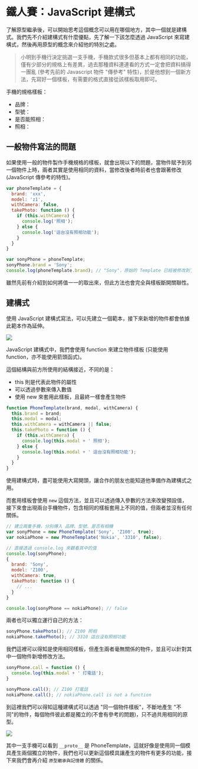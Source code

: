 

# 鐵人賽：JavaScript 建構式

了解原型繼承後，可以開始思考這個概念可以用在哪個地方，其中一個就是建構式。我們先不介紹建構式有什麼優點，先了解一下該怎麼透過 JavaScript 來寫建構式，然後再用原型的概念來介紹他的特別之處。

> 小明到手機行決定挑選一支手機，手機款式很多但基本上都有相同的功能，僅有少部分的規格上有差異，過去那種資料連連看的方式一定會把資料搞得一團亂 (參考先前的 Javascript 物件 "傳參考" 特性)，於是他想到一個新方法，先寫好一個樣板，有需要的格式直接從該樣板取用即可。

手機的規格樣板：
- 品牌：
- 型號：
- 是否能照相：
- 照相：

## 一般物件寫法的問題

如果使用一般的物件製作手機規格的樣板，就會出現以下的問題，當物件賦予到另一個物件上時，兩者其實是使用相同的資料，當修改後者時前者也會跟著修改 (JavaScript 傳參考的特性)。

```js
var phoneTemplate = {
  brand: 'xxx',
  model: 'z1',
  withCamera: false,
  takePhoto: function () {
    if (this.withCamera) {
      console.log('照相');
    } else {
      console.log('這台沒有照相功能');
    }
  }
}

var sonyPhone = phoneTemplate;
sonyPhone.brand = 'Sony';
console.log(phoneTemplate.brand); // "Sony"，原始的 Template 已經被修改到了
```

雖然先前有介紹到如何將值一一的取出來，但此方法也會完全與樣板斷開關聯性。

## 建構式

使用 JavaScript 建構式寫法，可以先建立一個範本，接下來新增的物件都會依據此範本作為延伸。

![](https://firebasestorage.googleapis.com/v0/b/casper-de5d5.appspot.com/o/images%2Fblog%2F201712%2F18_ironman_c15_1.jpg?alt=media&token=5837a3bd-a2a2-4a75-a265-3112a3f1a2e4)

JavaScript 建構式中，我們會使用 function 來建立物件樣板 (只能使用 function，亦不能使用箭頭函式)。

這個結構與前方所使用的結構接近，不同的是：
- this 則是代表此物件的屬性
- 可以透過參數來傳入數值
- 使用 new 來套用此樣板，且最終一樣會產生物件

```js
function PhoneTemplate(brand, modal, withCamera) {
  this.brand = brand;
  this.modal = modal;
  this.withCamera = withCamera || false;
  this.takePhoto = function () {
    if (this.withCamera) {
      console.log(this.modal + ' 照相');
    } else {
      console.log(this.modal + ' 這台沒有照相功能');
    }
  }
}
```

使用建構式時，盡可能使用大寫開頭，讓合作的朋友也能知道他準備作為建構式之用。

而套用樣板會使用 `new` 這個方法，並且可以透過傳入參數的方法來改變預設值，接下來會出現兩台手機物件，包含相同的樣板套用上不同的值，但兩者並沒有任何關係。

```js
// 建立兩隻手機，分別傳入 品牌、型號、是否有相機
var sonyPhone = new PhoneTemplate('Sony', 'Z100', true);
var nokiaPhone = new PhoneTemplate('Nokia', '3310', false);

// 直接透過 console.log 來觀看其中的值
console.log(sonyPhone);
{
  brand: 'Sony',
  model: 'Z100',
  withCamera: true,
  takePhoto: function () {
    // ...
  }
}

console.log(sonyPhone == nokiaPhone); // false
```

兩者也可以獨立運行自己的方法：

```js
sonyPhone.takePhoto(); // Z100 照相
nokiaPhone.takePhoto(); // 3310 這台沒有照相功能
```

我們這裡可以得知是使用相同樣板，但產生兩者毫無關係的物件，並且可以針對其中一個物件新增修改方法。

```js
sonyPhone.call = function () {
  console.log(this.modal + ' 打電話');
}

sonyPhone.call(); // Z100 打電話
nokiaPhone.call(); // nokiaPhone.call is not a function
```

到這裡我們可以得知這種建構式可以透過 "同一個物件樣板"，不斷地產生 "不同"的物件，每個物件彼此都是獨立的(不會有參考的問題)，只不過共用相同的原型。

![](https://firebasestorage.googleapis.com/v0/b/casper-de5d5.appspot.com/o/images%2Fblog%2F201712%2F%E8%9E%A2%E5%B9%95%E5%BF%AB%E7%85%A7%202017-12-18%20%E4%B8%8A%E5%8D%8810.06.58.png?alt=media&token=08026e73-684d-40ab-9340-1525e0a4b112)

其中一支手機可以看到 `__proto__` 是 PhoneTemplate，這就好像是使用同一個模具產生兩個獨立的物件，我們也可以更新這個模具讓產生的物件有更多的功能，接下來我們會再介紹 `原型繼承與記憶體` 的關係。

